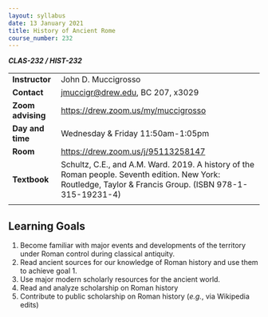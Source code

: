 ```yaml
---
layout: syllabus
date: 13 January 2021
title: History of Ancient Rome
course_number: 232
---
```


***CLAS-232 / HIST-232***

|                  |                                       |
|:-----------------|:--------------------------------------|
| **Instructor**   | John D. Muccigrosso                   |
| **Contact**      | <jmuccigr@drew.edu>, BC 207, x3029    |
| **Zoom advising**| <https://drew.zoom.us/my/muccigrosso> |
| **Day and time** | Wednesday & Friday 11:50am-1:05pm     |
| **Room**         | <https://drew.zoom.us/j/95113258147>  |
| **Textbook**     | Schultz, C.E., and A.M. Ward. 2019. A history of the Roman people. Seventh edition. New York: Routledge, Taylor & Francis Group. (ISBN 978-1-315-19231-4) |
|                  |  |


## Learning Goals

1. Become familiar with major events and developments of the territory under Roman control during classical antiquity.
1. Read ancient sources for our knowledge of Roman history and use them to achieve goal 1.
1. Use major modern scholarly resources for the ancient world.
1. Read and analyze scholarship on Roman history
1. Contribute to public scholarship on Roman history (*e.g.*, via Wikipedia edits)
